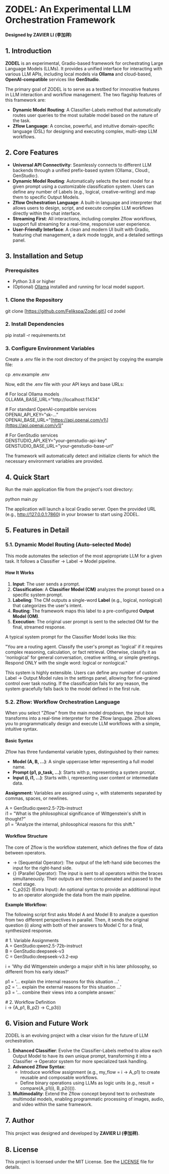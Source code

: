 # **ZODEL: An Experimental LLM Orchestration Framework**

**Designed by ZAVIER LI (李加祥)**

## **1\. Introduction**

**ZODEL** is an experimental, Gradio-based framework for orchestrating Large Language Models (LLMs). It provides a unified interface for interacting with various LLM APIs, including local models via **Ollama** and cloud-based, **OpenAI-compatible** services like **GenStudio**.

The primary goal of ZODEL is to serve as a testbed for innovative features in LLM interaction and workflow management. The two flagship features of this framework are:

* **Dynamic Model Routing**: A Classifier-Labels method that automatically routes user queries to the most suitable model based on the nature of the task.  
* **Zflow Language**: A concise, powerful, and intuitive domain-specific language (DSL) for designing and executing complex, multi-step LLM workflows.


## **2\. Core Features**

* **Universal API Connectivity**: Seamlessly connects to different LLM backends through a unified prefix-based system (Ollama:, Cloud:, GenStudio:).  
* **Dynamic Model Routing**: Automatically selects the best model for a given prompt using a customizable classification system. Users can define any number of Labels (e.g., logical, creative-writing) and map them to specific Output Models.  
* **Zflow Orchestration Language**: A built-in language and interpreter that allows users to design, script, and execute complex LLM workflows directly within the chat interface.  
* **Streaming First**: All interactions, including complex Zflow workflows, support full streaming for a real-time, responsive user experience.  
* **User-Friendly Interface**: A clean and modern UI built with Gradio, featuring chat management, a dark mode toggle, and a detailed settings panel.

## **3\. Installation and Setup**

### **Prerequisites**

* Python 3.8 or higher  
* (Optional) [Ollama](https://ollama.com/) installed and running for local model support.

### **1\. Clone the Repository**

git clone \[https://github.com/Felikspa/Zodel.git\]
cd zodel

### **2\. Install Dependencies**

pip install \-r requirements.txt

### **3\. Configure Environment Variables**

Create a .env file in the root directory of the project by copying the example file:

cp .env.example .env

Now, edit the .env file with your API keys and base URLs:

\# For local Ollama models  
OLLAMA\_BASE\_URL="http://localhost:11434"

\# For standard OpenAI-compatible services  
OPENAI\_API\_KEY="sk-..."  
OPENAI\_BASE\_URL="\[https://api.openai.com/v1\](https://api.openai.com/v1)"

\# For GenStudio services  
GENSTUDIO\_API\_KEY="your-genstudio-api-key"  
GENSTUDIO\_BASE\_URL="your-genstudio-base-url"

The framework will automatically detect and initialize clients for which the necessary environment variables are provided.

## **4\. Quick Start**

Run the main application file from the project's root directory:

python main.py

The application will launch a local Gradio server. Open the provided URL (e.g., http://127.0.0.1:7860) in your browser to start using ZODEL.

## **5\. Features in Detail**

### **5.1. Dynamic Model Routing (Auto-selected Mode)**

This mode automates the selection of the most appropriate LLM for a given task. It follows a Classifier \-\> Label \-\> Model pipeline.

#### **How It Works**

1. **Input**: The user sends a prompt.  
2. **Classification**: A **Classifier Model (CM)** analyzes the prompt based on a specific system prompt.  
3. **Labeling**: The CM outputs a single-word **Label** (e.g., logical, nonlogical) that categorizes the user's intent.  
4. **Routing**: The framework maps this label to a pre-configured **Output Model (OM)**.  
5. **Execution**: The original user prompt is sent to the selected OM for the final, streamed response.

A typical system prompt for the Classifier Model looks like this:

"You are a routing agent. Classify the user's prompt as 'logical' if it requires complex reasoning, calculation, or fact retrieval. Otherwise, classify it as 'nonlogical' for general conversation, creative writing, or simple greetings. Respond ONLY with the single word: logical or nonlogical."

This system is highly extensible. Users can define any number of custom Label \-\> Output Model rules in the settings panel, allowing for fine-grained control over task routing. If the classification fails for any reason, the system gracefully falls back to the model defined in the first rule.

### **5.2. Zflow: Workflow Orchestration Language**

When you select "Zflow" from the main model dropdown, the input box transforms into a real-time interpreter for the Zflow language. Zflow allows you to programmatically design and execute LLM workflows with a simple, intuitive syntax.

#### **Basic Syntax**

Zflow has three fundamental variable types, distinguished by their names:

* **Model (A, B, ...)**: A single uppercase letter representing a full model name.  
* **Prompt (p1, p\_task, ...)**: Starts with p, representing a system prompt.  
* **Input (i, i1, ...)**: Starts with i, representing user content or intermediate data.

**Assignment:** Variables are assigned using \=, with statements separated by commas, spaces, or newlines.

A \= GenStudio:qwen2.5-72b-instruct  
i1 \= "What is the philosophical significance of Wittgenstein's shift in thought?"  
p1 \= "Analyze the internal, philosophical reasons for this shift."

#### **Workflow Structure**

The core of Zflow is the workflow statement, which defines the flow of data between operators.

* \-\> (Sequential Operator): The output of the left-hand side becomes the input for the right-hand side.  
* {} (Parallel Operator): The input is sent to all operators within the braces simultaneously. Their outputs are then concatenated and passed to the next stage.  
* C\_p2(i2) (Extra Input): An optional syntax to provide an additional input to an operator alongside the data from the main pipeline.

**Example Workflow:**

The following script first asks Model A and Model B to analyze a question from two different perspectives in parallel. Then, it sends the original question (i) along with both of their answers to Model C for a final, synthesized response.


\# 1\. Variable Assignments  
A \= GenStudio:qwen2.5-72b-instruct  
B \= GenStudio:deepseek-v3  
C \= GenStudio:deepseek-v3.2-exp

i \= 'Why did Wittgenstein undergo a major shift in his later philosophy, so different from his early ideas?'

p1 \= '... explain the internal reasons for this situation ...'  
p2 \= '... explain the external reasons for this situation ...'  
p3 \= '... combine their views into a complete answer.'

\# 2\. Workflow Definition  
i \-\> {A\_p1, B\_p2} \-\> C\_p3(i)

## **6\. Vision and Future Work**

ZODEL is an evolving project with a clear vision for the future of LLM orchestration.

1. **Enhanced Classifier**: Evolve the Classifier-Labels method to allow each Output Model to have its own unique prompt, transforming it into a Classifier \-\> Operator system for more specialized task handling.  
2. **Advanced Zflow Syntax**:  
   * Introduce workflow assignment (e.g., my\_flow \= i \-\> A\_p1) to create reusable and composable workflows.  
   * Define binary operations using LLMs as logic units (e.g., result \= compare(A\_p1(i), B\_p2(i))).  
3. **Multimodality**: Extend the Zflow concept beyond text to orchestrate multimodal models, enabling programmatic processing of images, audio, and video within the same framework.

## **7\. Author**

This project was designed and developed by **ZAVIER LI (李加祥)**.

## **8\. License**

This project is licensed under the MIT License. See the [LICENSE](https://www.google.com/search?q=LICENSE) file for details.